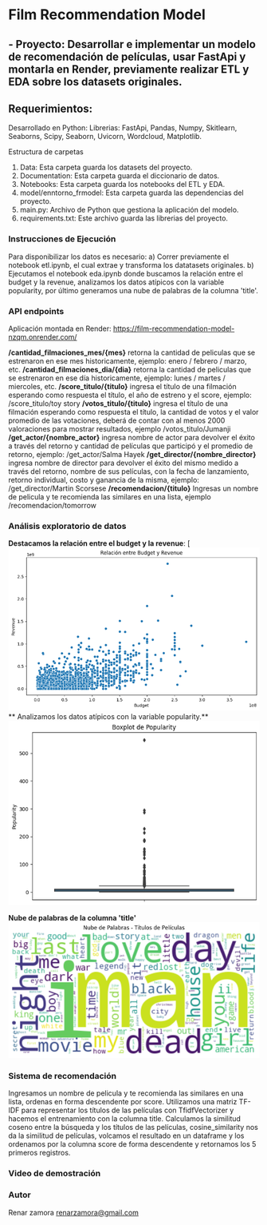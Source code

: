 # Film Recommendation Model

## - Proyecto: Desarrollar e implementar un modelo de recomendación de películas, usar FastApi y montarla en Render, previamente realizar ETL y EDA sobre los datasets originales.

## Requerimientos:
Desarrollado en Python:
Librerias: FastApi, Pandas, Numpy, Skitlearn, Seaborns, Scipy, Seaborn, Uvicorn, Wordcloud, Matplotlib.

Estructura de carpetas
1. Data: Esta carpeta guarda los datasets del proyecto.
2. Documentation: Esta carpeta guarda el diccionario de datos.
3. Notebooks: Esta carpeta guarda los notebooks del ETL y EDA.
4. model/enntorno_frmodel: Esta carpeta guarda las dependencias del proyecto.
5. main.py: Archivo de Python que gestiona la aplicación del modelo.
6. requirements.txt: Este archivo guarda las librerias del proyecto.

### Instrucciones de Ejecución
Para disponibilizar los datos es necesario:
a) Correr previamente el notebook etl.ipynb, el cual extrae y transforma los datatasets originales.
b) Ejecutamos el notebook eda.ipynb donde buscamos la relación entre el budget y la revenue, analizamos los datos atípicos con la variable popularity, por último generamos una nube de palabras de la columna 'title'.

### API endpoints
Aplicación montada en Render:
https://film-recommendation-model-nzqm.onrender.com/

**/cantidad_filmaciones_mes/{mes}** retorna la cantidad de peliculas que se estrenaron en ese mes historicamente, ejemplo: enero / febrero / marzo, etc.
**/cantidad_filmaciones_dia/{dia}** retorna la cantidad de peliculas que se estrenaron en ese día historicamente, ejemplo: lunes / martes / miercoles, etc.
 **/score_titulo/{titulo}** ingresa el título de una filmación esperando como respuesta el título, el año de estreno y el score, ejemplo: /score_titulo/toy story
**/votos_titulo/{titulo}** ingresa el título de una filmación esperando como respuesta el título, la cantidad de votos y el valor promedio de las votaciones, deberá de contar con al menos 2000 valoraciones para mostrar resultados, ejemplo /votos_titulo/Jumanji
 **/get_actor/{nombre_actor}**  ingresa nombre de actor para devolver el éxito a través del retorno y cantidad de películas que participó y el promedio de retorno, ejemplo: /get_actor/Salma Hayek
**/get_director/{nombre_director}** ingresa nombre de director para devolver el éxito del mismo medido a través del retorno, nombre de sus películas, con la fecha de lanzamiento, retorno individual, costo y ganancia de la misma, ejemplo: /get_director/Martin Scorsese
**/recomendacion/{titulo}** Ingresas un nombre de pelicula y te recomienda las similares en una lista, ejemplo /recomendacion/tomorrow

### Análisis exploratorio de datos
**Destacamos la relación entre el budget y la revenue**:
[![Relación entre budget y revenue](https://github.com/renarzamora/Film-recommendation-model/blob/master/Graficos/budget-revenue.png?raw=true "Relación entre budget y revenue")
**
Analizamos los datos atípicos con la variable popularity.**
![Outliers de la variable popularity](https://github.com/renarzamora/Film-recommendation-model/blob/master/Graficos/boxplot-popularity.png?raw=true "Outliers de la variable popularity")

**Nube de palabras de la columna 'title'**
![Bube de palabras](https://github.com/renarzamora/Film-recommendation-model/blob/master/Graficos/nube-de-palabras.png?raw=true "Bube de palabras")

### Sistema de recomendación
Ingresamos un nombre de pelicula y te recomienda las similares en una lista, ordenas en forma descendente por score.
Utilizamos una matriz TF-IDF para representar los títulos de las películas con TfidfVectorizer y hacemos el entrenamiento con la columna title.
Calculamos la similitud coseno entre la búsqueda y los títulos de las películas, cosine_similarity nos da la similitud de películas, volcamos el resultado en un dataframe y los ordenamos por la columna score de forma descendente y retornamos los 5 primeros registros.

### Video de demostración

### Autor
Renar zamora
renarzamora@gmail.com
